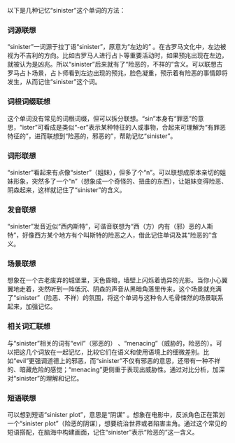 以下是几种记忆“sinister”这个单词的方法：

### 词源联想
“sinister”一词源于拉丁语“sinister”，原意为“左边的” 。在古罗马文化中，左边被视为不吉利的方向。比如古罗马人进行占卜等重要活动时，如果预兆出现在左边，就被认为是凶兆。所以“sinister”后来就有了“险恶的，不祥的”含义。可以联想古罗马占卜场景，占卜师看到左边出现的预兆，脸色凝重，预示着有险恶的事情即将发生，从而记住“sinister”这个词。

### 词根词缀联想
这个单词没有常见的词根词缀，但可以拆分联想。“sin”本身有“罪恶”的意思，“ister”可看成是类似“-er”表示某种特征的人或事物，合起来可理解为“有罪恶特征的”，进而联想到“险恶的，邪恶的”，帮助记忆“sinister”。

### 词形联想
“sinister”看起来有点像“sister”（姐妹），但多了个“n”。可以联想成原本亲切的姐妹形象，突然多了一个“n”（想象成一个奇怪的、扭曲的东西），让姐妹变得险恶、阴森起来，这样就记住了“sinister”的含义。

### 发音联想
“sinister”发音近似“西内斯特”，可谐音联想为“西（方）内有（邪）恶的人斯特”，好像西方某个地方有个叫斯特的险恶之人，借此记住单词及其“险恶的”含义。

### 场景联想
想象在一个古老废弃的城堡里，天色昏暗，墙壁上闪烁着诡异的光影。当你小心翼翼地走着，突然听到一阵低沉、阴森的声音从黑暗角落里传来，这个场景就充满了“sinister”（险恶、不祥）的氛围，将这个单词与这种令人毛骨悚然的场景联系起来，加强记忆。

### 相关词汇联想
与“sinister”相关的词有“evil”（邪恶的） 、“menacing”（威胁的，险恶的）。可以把这几个词放在一起记忆，比较它们在语义和使用语境上的细微差别。比如“evil”更强调道德上的邪恶，而“sinister”不仅有邪恶的意思，还带有一种不祥的、暗藏危险的感觉；“menacing”更侧重于表现出威胁性。通过对比分析，加深对“sinister”的理解和记忆。

### 短语联想
可以想到短语“sinister plot”，意思是“阴谋” 。想象在电影中，反派角色正在策划一个“sinister plot”（险恶的阴谋），想要统治世界或者陷害主角。通过这个常见的短语搭配，在脑海中构建画面，记住“sinister”表示“险恶的”这一含义。 